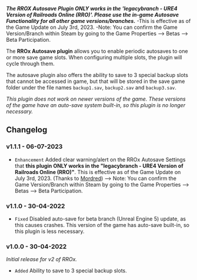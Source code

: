 ***The RROX Autosave Plugin ONLY works in the 'legacybranch - URE4 Version of Railroads Online (RRO)'. Please use the in-game Autosave Functionality for all other game versions/branches.***
-This is effective as of the Game Update on July 3rd, 2023.
-Note: You can confirm the Game Version/Branch within Steam by going to the Game Properties --> Betas --> Beta Participation.


The **RROx Autosave plugin** allows you to enable periodic autosaves to one or more save game slots. When configuring multiple slots, the plugin will cycle through them.

The autosave plugin also offers the ability to save to 3 special backup slots that cannot be accessed in game, but that will be stored in the save game folder under the file names `backup1.sav`, `backup2.sav` and `backup3.sav`.

*This plugin does not work on newer versions of the game. These versions of the game have an auto-save system built-in, so this plugin is no longer necessary.*

## Changelog

### v1.1.1 - 06-07-2023
- ``Enhancement`` Added clear warning/alert on the RROx Autosave Settings that **this plugin ONLY works in the "legacybranch - URE4 Version of Railroads Online (RRO)"**. This is effective as of the 
Game Update on July 3rd, 2023. (Thanks to [Mordred](https://github.com/mordred-random))
--> Note: You can confirm the Game Version/Branch within Steam by going to the Game Properties --> Betas --> Beta Participation.

### v1.1.0 - 30-04-2022
- `Fixed` Disabled auto-save for beta branch (Unreal Engine 5) update, as this causes crashes. This version of the game has auto-save built-in, so this plugin is less necessary.

### v1.0.0 - 30-04-2022
*Initial release for v2 of RROx.*
- `Added` Ability to save to 3 special backup slots.